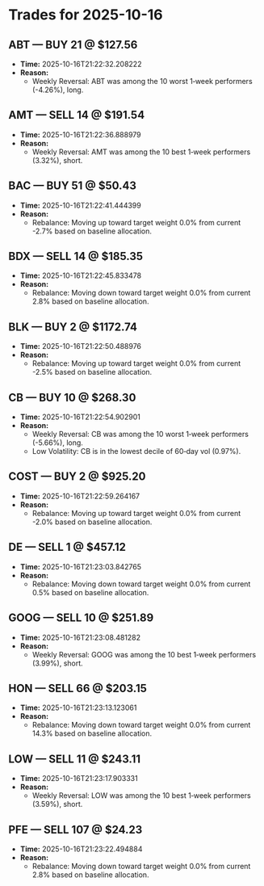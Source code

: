 # Trades for 2025-10-16

## ABT — BUY 21 @ $127.56
- **Time:** 2025-10-16T21:22:32.208222
- **Reason:**
  - Weekly Reversal: ABT was among the 10 worst 1‑week performers (-4.26%), long.

## AMT — SELL 14 @ $191.54
- **Time:** 2025-10-16T21:22:36.888979
- **Reason:**
  - Weekly Reversal: AMT was among the 10 best 1‑week performers (3.32%), short.

## BAC — BUY 51 @ $50.43
- **Time:** 2025-10-16T21:22:41.444399
- **Reason:**
  - Rebalance: Moving up toward target weight 0.0% from current -2.7% based on baseline allocation.

## BDX — SELL 14 @ $185.35
- **Time:** 2025-10-16T21:22:45.833478
- **Reason:**
  - Rebalance: Moving down toward target weight 0.0% from current 2.8% based on baseline allocation.

## BLK — BUY 2 @ $1172.74
- **Time:** 2025-10-16T21:22:50.488976
- **Reason:**
  - Rebalance: Moving up toward target weight 0.0% from current -2.5% based on baseline allocation.

## CB — BUY 10 @ $268.30
- **Time:** 2025-10-16T21:22:54.902901
- **Reason:**
  - Weekly Reversal: CB was among the 10 worst 1‑week performers (-5.66%), long.
  - Low Volatility: CB is in the lowest decile of 60‑day vol (0.97%).

## COST — BUY 2 @ $925.20
- **Time:** 2025-10-16T21:22:59.264167
- **Reason:**
  - Rebalance: Moving up toward target weight 0.0% from current -2.0% based on baseline allocation.

## DE — SELL 1 @ $457.12
- **Time:** 2025-10-16T21:23:03.842765
- **Reason:**
  - Rebalance: Moving down toward target weight 0.0% from current 0.5% based on baseline allocation.

## GOOG — SELL 10 @ $251.89
- **Time:** 2025-10-16T21:23:08.481282
- **Reason:**
  - Weekly Reversal: GOOG was among the 10 best 1‑week performers (3.99%), short.

## HON — SELL 66 @ $203.15
- **Time:** 2025-10-16T21:23:13.123061
- **Reason:**
  - Rebalance: Moving down toward target weight 0.0% from current 14.3% based on baseline allocation.

## LOW — SELL 11 @ $243.11
- **Time:** 2025-10-16T21:23:17.903331
- **Reason:**
  - Weekly Reversal: LOW was among the 10 best 1‑week performers (3.59%), short.

## PFE — SELL 107 @ $24.23
- **Time:** 2025-10-16T21:23:22.494884
- **Reason:**
  - Rebalance: Moving down toward target weight 0.0% from current 2.8% based on baseline allocation.

